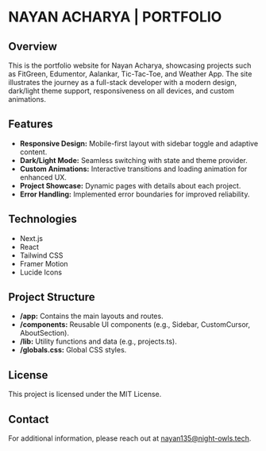 # NAYAN ACHARYA | PORTFOLIO

## Overview

This is the portfolio website for Nayan Acharya, showcasing projects such as FitGreen, Edumentor, Aalankar, Tic-Tac-Toe, and Weather App. The site illustrates the journey as a full-stack developer with a modern design, dark/light theme support, responsiveness on all devices, and custom animations.

## Features

- **Responsive Design:** Mobile-first layout with sidebar toggle and adaptive content.
- **Dark/Light Mode:** Seamless switching with state and theme provider.
- **Custom Animations:** Interactive transitions and loading animation for enhanced UX.
- **Project Showcase:** Dynamic pages with details about each project.
- **Error Handling:** Implemented error boundaries for improved reliability.

## Technologies

- Next.js
- React
- Tailwind CSS
- Framer Motion
- Lucide Icons

## Project Structure

- **/app:** Contains the main layouts and routes.
- **/components:** Reusable UI components (e.g., Sidebar, CustomCursor, AboutSection).
- **/lib:** Utility functions and data (e.g., projects.ts).
- **/globals.css:** Global CSS styles.

## License

This project is licensed under the MIT License.

## Contact

For additional information, please reach out at [nayan135@night-owls.tech](mailto:nayan135@night-owls.tech).
